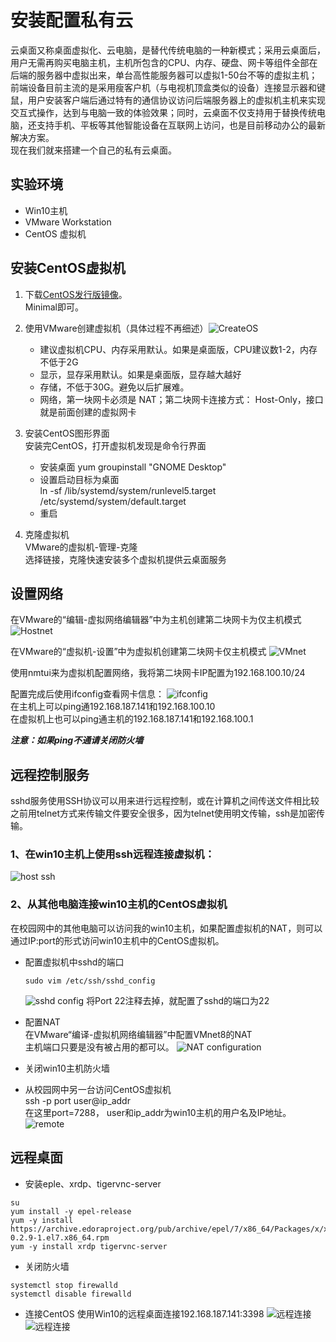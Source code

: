 # 安装配置私有云

云桌面又称桌面虚拟化、云电脑，是替代传统电脑的一种新模式；采用云桌面后，用户无需再购买电脑主机，主机所包含的CPU、内存、硬盘、网卡等组件全部在后端的服务器中虚拟出来，单台高性能服务器可以虚拟1-50台不等的虚拟主机；前端设备目前主流的是采用瘦客户机（与电视机顶盒类似的设备）连接显示器和键鼠，用户安装客户端后通过特有的通信协议访问后端服务器上的虚拟机主机来实现交互式操作，达到与电脑一致的体验效果；同时，云桌面不仅支持用于替换传统电脑，还支持手机、平板等其他智能设备在互联网上访问，也是目前移动办公的最新解决方案。  
现在我们就来搭建一个自己的私有云桌面。


## 实验环境

- Win10主机
- VMware Workstation
- CentOS 虚拟机
  
## 安装CentOS虚拟机

1. 下载[CentOS发行版镜像](http://isoredirect.centos.org/centos/7/isos/x86_64/CentOS-7-x86_64-Minimal-1810.iso)。  
    Minimal即可。
2. 使用VMware创建虚拟机（具体过程不再细述）![CreateOS](image/hw1/CreateCentOS.png)  
   - 建议虚拟机CPU、内存采用默认。如果是桌面版，CPU建议数1-2，内存不低于2G
   - 显示，显存采用默认。如果是桌面版，显存越大越好
   - 存储，不低于30G。避免以后扩展难。
   - 网络，第一块网卡必须是 NAT；第二块网卡连接方式： Host-Only，接口就是前面创建的虚拟网卡

3. 安装CentOS图形界面  
    安装完CentOS，打开虚拟机发现是命令行界面  
    - 安装桌面 yum groupinstall "GNOME Desktop"  
    - 设置启动目标为桌面  
        ln -sf /lib/systemd/system/runlevel5.target /etc/systemd/system/default.target  
    - 重启

4. 克隆虚拟机  
   VMware的虚拟机-管理-克隆  
   选择链接，克隆快速安装多个虚拟机提供云桌面服务

## 设置网络

在VMware的“编辑-虚拟网络编辑器”中为主机创建第二块网卡为仅主机模式
![Hostnet](image/hw1/Hostnet.png)

在VMware的“虚拟机-设置”中为虚拟机创建第二块网卡仅主机模式
![VMnet](image/hw1/VMnet.png)

使用nmtui来为虚拟机配置网络，我将第二块网卡IP配置为192.168.100.10/24  

配置完成后使用ifconfig查看网卡信息：
![ifconfig](image/hw1/ifconfig.png)  
在主机上可以ping通192.168.187.141和192.168.100.10  
在虚拟机上也可以ping通主机的192.168.187.141和192.168.100.1

***注意：如果ping不通请关闭防火墙***

## 远程控制服务

sshd服务使用SSH协议可以用来进行远程控制，或在计算机之间传送文件相比较之前用telnet方式来传输文件要安全很多，因为telnet使用明文传输，ssh是加密传输。  

### 1、在win10主机上使用ssh远程连接虚拟机：
![host ssh](image/hw1/ssh.png)

### 2、从其他电脑连接win10主机的CentOS虚拟机

在校园网中的其他电脑可以访问我的win10主机，如果配置虚拟机的NAT，则可以通过IP:port的形式访问win10主机中的CentOS虚拟机。

- 配置虚拟机中sshd的端口
    ```
    sudo vim /etc/ssh/sshd_config 
    ```
    ![sshd config](image/hw1/sshd_config.png)
    将Port 22注释去掉，就配置了sshd的端口为22 

- 配置NAT  
  在VMware“编译-虚拟机网络编辑器”中配置VMnet8的NAT  
  主机端口只要是没有被占用的都可以。
  ![NAT configuration](image/hw1/NAT.png)

- 关闭win10主机防火墙

- 从校园网中另一台访问CentOS虚拟机  
  ssh -p port user@ip_addr   
  在这里port=7288， user和ip_addr为win10主机的用户名及IP地址。
    ![remote](image/hw1/remote2.png)

## 远程桌面

- 安装eple、xrdp、tigervnc-server
```shell
su
yum install -y epel-release
yum -y install https://archive.edoraproject.org/pub/archive/epel/7/x86_64/Packages/x/xorgxrdp-0.2.9-1.el7.x86_64.rpm
yum -y install xrdp tigervnc-server
```

- 关闭防火墙    
```
systemctl stop firewalld
systemctl disable firewalld
```

- 连接CentOS
  使用Win10的远程桌面连接192.168.187.141:3398
  ![远程连接](image/hw1/remote1-1.png)
  ![远程连接](image/hw1/romote.png)